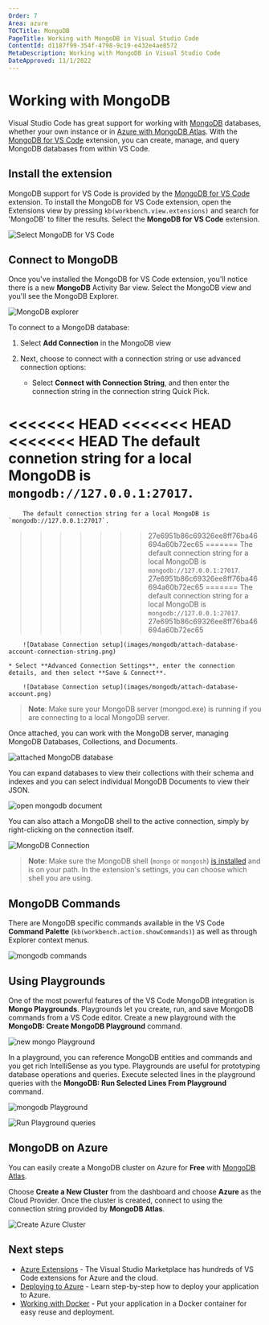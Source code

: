 ```yaml
---
Order: 7
Area: azure
TOCTitle: MongoDB
PageTitle: Working with MongoDB in Visual Studio Code
ContentId: d1187f99-354f-4798-9c19-e432e4ae8572
MetaDescription: Working with MongoDB in Visual Studio Code
DateApproved: 11/1/2022
---
```

# Working with MongoDB

Visual Studio Code has great support for working with [MongoDB](https://www.mongodb.com/what-is-mongodb) databases, whether your own instance or in [Azure with MongoDB Atlas](https://www.mongodb.com/cloud/atlas/azure-mongodb?utm_campaign=marketplace&utm_source=&utm_medium=marketplace). With the [MongoDB for VS Code](https://marketplace.visualstudio.com/items?itemName=mongodb.mongodb-vscode) extension, you can create, manage, and query MongoDB databases from within VS Code.

## Install the extension

MongoDB support for VS Code is provided by the [MongoDB for VS Code](https://marketplace.visualstudio.com/items?itemName=mongodb.mongodb-vscode) extension. To install the MongoDB for VS Code extension, open the Extensions view by pressing `kb(workbench.view.extensions)` and search for 'MongoDB' to filter the results. Select the **MongoDB for VS Code** extension.

![Select MongoDB for VS Code](images/mongodb/install-cosmosdb-extension.png)

## Connect to MongoDB

Once you've installed the MongoDB for VS Code extension, you'll notice there is a new **MongoDB** Activity Bar view. Select the MongoDB view and you'll see the MongoDB Explorer.

![MongoDB explorer](images/mongodb/cosmosdb-explorer.png)

To connect to a MongoDB database:

1. Select **Add Connection** in the MongoDB view

1. Next, choose to connect with a connection string or use advanced connection options:

    * Select **Connect with Connection String**, and then enter the connection string in the connection string Quick Pick.

<<<<<<< HEAD
<<<<<<< HEAD
<<<<<<< HEAD
        The default connetion string for a local MongoDB is `mongodb://127.0.0.1:27017`.
=======
        The default connection string for a local MongoDB is `mongodb://127.0.0.1:27017`.
>>>>>>> 27e6951b86c69326ee8ff76ba46694a60b72ec65
=======
        The default connection string for a local MongoDB is `mongodb://127.0.0.1:27017`.
>>>>>>> 27e6951b86c69326ee8ff76ba46694a60b72ec65
=======
        The default connection string for a local MongoDB is `mongodb://127.0.0.1:27017`.
>>>>>>> 27e6951b86c69326ee8ff76ba46694a60b72ec65

        ![Database Connection setup](images/mongodb/attach-database-account-connection-string.png)

    * Select **Advanced Connection Settings**, enter the connection details, and then select **Save & Connect**.

        ![Database Connection setup](images/mongodb/attach-database-account.png)

>**Note**: Make sure your MongoDB server (mongod.exe) is running if you are connecting to a local MongoDB server.

Once attached, you can work with the MongoDB server, managing MongoDB Databases, Collections, and Documents.

![attached MongoDB database](images/mongodb/attached-mongodb-database.png)

You can expand databases to view their collections with their schema and indexes and you can select individual MongoDB Documents to view their JSON.

![open mongodb document](images/mongodb/open-document.png)

You can also attach a MongoDB shell to the active connection, simply by right-clicking on the connection itself.

![MongoDB Connection](images/mongodb/connection.png)

>**Note**: Make sure the MongoDB shell (`mongo` or `mongosh`) [is installed](https://docs.mongodb.com/mongodb-shell/install#mdb-shell-install) and is on your path. In the extension's settings, you can choose which shell you are using.

## MongoDB Commands

There are MongoDB specific commands available in the VS Code **Command Palette** (`kb(workbench.action.showCommands)`) as well as through Explorer context menus.

![mongodb commands](images/mongodb/mongodb-commands.png)

## Using Playgrounds

One of the most powerful features of the VS Code MongoDB integration is **Mongo Playgrounds**. Playgrounds let you create, run, and save MongoDB commands from a VS Code editor. Create a new playground with the **MongoDB: Create MongoDB Playground** command.

![new mongo Playground](images/mongodb/new-mongo-scrapbook.png)

In a playground, you can reference MongoDB entities and commands and you get rich IntelliSense as you type. Playgrounds are useful for prototyping database operations and queries. Execute selected lines in the playground queries with the **MongoDB: Run Selected Lines From Playground** command.

![mongodb Playground](images/mongodb/scrapbook.png)

![Run Playground queries](images/mongodb/run-playground.png)

## MongoDB on Azure

You can easily create a MongoDB cluster on Azure for **Free** with [MongoDB Atlas](https://www.mongodb.com/cloud/atlas/signup?utm_campaign=marketplace&utm_source=signup&utm_medium=marketplace).

Choose **Create a New Cluster** from the dashboard and choose **Azure** as the Cloud Provider. Once the cluster is created, connect to using the connection string provided by **MongoDB Atlas**.

![Create Azure Cluster](images/mongodb/create-azure-cluster.png)

## Next steps

* [Azure Extensions](/docs/azure/extensions.md) - The Visual Studio Marketplace has hundreds of VS Code extensions for Azure and the cloud.
* [Deploying to Azure](/docs/azure/deployment.md) - Learn step-by-step how to deploy your application to Azure.
* [Working with Docker](/docs/azure/docker.md) - Put your application in a Docker container for easy reuse and deployment.
